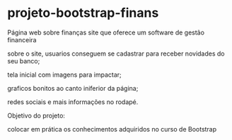# projeto-bootstrap-finans


Página web sobre finanças  site que oferece um software de gestão financeira


sobre o site, usuarios conseguem se cadastrar para receber novidades do seu banco;

tela inicial com imagens para impactar;

graficos bonitos ao canto iniferior da página;

redes sociais e mais informações no rodapé.

Objetivo do projeto:

colocar em prática os conhecimentos adquiridos no curso de Bootstrap

